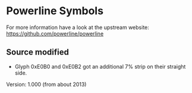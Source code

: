 # Powerline Symbols

For more information have a look at the upstream website: https://github.com/powerline/powerline

## Source modified

* Glyph 0xE0B0 and 0xE0B2 got an additional 7% strip on their straight side.

Version: 1.000 (from about 2013)
